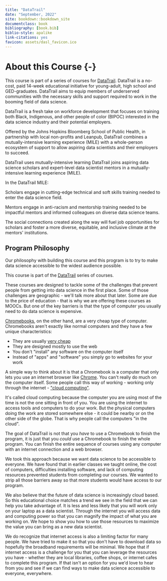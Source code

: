 ```yaml
---
title: "DataTrail"
date: "September, 2022"
site: bookdown::bookdown_site
documentclass: book
bibliography: [book.bib]
biblio-style: apalike
link-citations: yes
favicon: assets/dasl_favicon.ico
---
```



# About this Course {-}

This course is part of a series of courses for [DataTrail](https://www.datatrail.org/). DataTrail is a no-cost, paid 14-week educational initiative for young-adult, high school and GED-graduates. DataTrail aims to equip members of underserved communities with the necessary skills and support required to work in the booming field of data science.

DataTrail is a fresh take on workforce development that focuses on training both Black, Indigenous, and other people of color (BIPOC) interested in the data science industry and their potential employers.

Offered by the Johns Hopkins Bloomberg School of Public Health, in partnership with local non-profits and Leanpub, DataTrail combines a mutually-intensive learning experience (MILE) with a whole-person ecosystem of support to allow aspiring data scientists and their employers to succeed.  

DataTrail uses mutually-intensive learning
DataTrail joins aspiring data science scholars and expert-level data scientist mentors in a mutually-intensive learning experience (MILE).  

In the DataTrail MILE:

Scholars engage in cutting-edge technical and soft skills training needed to enter the data science field.

Mentors engage in anti-racism and mentorship training needed to be impactful mentors and informed colleagues on diverse data science teams.

The social connections created along the way will fuel job opportunities for scholars and foster a more diverse, equitable, and inclusive climate at the mentors' institutions.

## Program Philosophy

Our philosophy with building this course and this program is to try to make data science accessible to the widest audience possible.

This course is part of the [DataTrail](https://www.DataTrail.org/) series of courses.

These courses are designed to tackle some of the challenges that prevent people from getting into data science in the first place. Some of those challenges are geographic - we'll talk more about that later. Some are due to the price of education - that is why we are offering these courses as MOOCs. But one of the key barriers is that the type of computer you usually need to do data science is expensive.


[Chromebooks](https://www.google.com/chromebook/), on the other hand, are a very cheap type of computer. Chromebooks aren't exactly like normal computers and they have a few unique characteristics:

* They are usually [very cheap](https://www.google.com/chromebook/find-yours/)
* They are designed mostly to use the web
* You don't "install" any software on the computer itself
* Instead of "apps" and "software" you simply go to websites for your work

A simple way to think about it is that a Chromebook is a computer that only lets you use an internet browser like [Chrome](https://www.google.com/chrome/). You can't really do much on the computer itself. Some people call this way of working - working only through the internet - ["cloud computing"](https://en.wikipedia.org/wiki/Cloud_computing).

It's called cloud computing because the computer you are using most of the time is not the one sitting in front of you. You are using the internet to access tools and computers to do your work. But the physical computers doing the work are stored somewhere else - it could be nearby or on the other side of the globe. That is why people call the computers "in the cloud".

The goal of DataTrail is not that you _have_ to use a Chromebook to finish the program, it is just that you _could_ use a Chromebook to finish the whole program. You can finish the entire sequence of courses using any computer with an internet connection and a web browser.

We took this approach because we want data science to be accessible to everyone. We have found that in earlier classes we taught online, the cost of computers, difficulties installing software, and lack of computing resources prevented students from completing our courses. We wanted to strip all those barriers away so that more students would have access to our program.

We also believe that the future of data science is increasingly cloud based. So this educational choice matches a trend we see in the field that we can help you take advantage of. It is less and less likely that you will work only on your laptop as a data scientist. Through the internet you will access data and computing power so that you can magnify the impact of what you are working on. We hope to show you how to use those resources to maximize the value you can bring as a new data scientist.

We do recognize that internet access is also a limiting factor for many people. We have tried to make it so that you don't have to download data so hopefully the broadband requirements will be minimal. We hope that if internet access is a challenge for you that you can leverage the resources you have - whether they are local libraries, coffee shops, or internet cafes to complete this program. If that isn't an option for you we'd love to hear from you and see if we can find ways to make data science accessible to everyone, everywhere.

